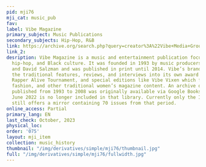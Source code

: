 ```yaml
---
pid: mji76
mji_cat: music_pub
fav: 
label: Vibe Magazine
primary_subject: Music Publications
secondary_subjects: Hip-Hop, R&B
link: https://archive.org/search.php?query=creator%3A%22Vibe+Media+Group%22
link_2: 
desription: Vibe Magazine is a music and entertainment publication focused on R&B,
  hip-hop, and Black culture. It was founded in 1993 by music producers Quincy Jones
  and David Salzman and was published in print until 2014. Vibe’s brand expanded beyond
  the traditional features, reviews, and interviews into its own award show, Best
  Rapper Alive Tournament, and special editions like Vibe Vixen which focused on beauty,
  fashion, and other traditional women’s magazine content. An archive of print issues
  published from 1993 to 2008 was originally available via Google Books but as of
  June 2022 is no longer included in that library. Currently only the Internet Archive
  still offers a mirror containing 70 issues from that period.
online_access: Partial
primary_lang: EN
last_check: October, 2023
physical_loc: 
order: '075'
layout: mji_item
collection: music_history
thumbnail: "/img/derivatives/simple/mji76/thumbnail.jpg"
full: "/img/derivatives/simple/mji76/fullwidth.jpg"
---
```

